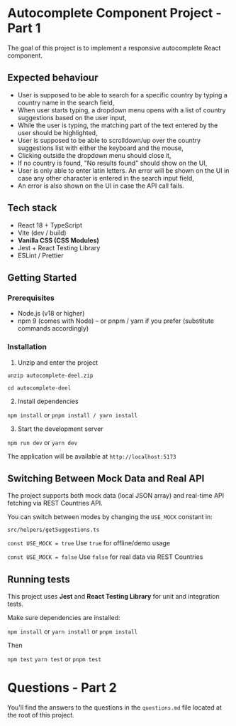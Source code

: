 # Autocomplete Component Project - Part 1

The goal of this project is to implement a responsive autocomplete React component.

## Expected behaviour

- User is supposed to be able to search for a specific country by typing a country name in the search field,
- When user starts typing, a dropdown menu opens with a list of country suggestions based on the user input,
- While the user is typing, the matching part of the text entered by the user should be highlighted,
- User is supposed to be able to scrolldown/up over the country suggestions list with either the keyboard and the mouse,
- Clicking outside the dropdown menu should close it,
- If no country is found, "No results found" should show on the UI,
- User is only able to enter latin letters. An error will be shown on the UI in case any other character is entered in the search input field,
- An error is also shown on the UI in case the API call fails.

## Tech stack

- React 18 + TypeScript
- Vite (dev / build)
- **Vanilla CSS (CSS Modules)**
- Jest + React Testing Library
- ESLint / Prettier

## Getting Started

### Prerequisites

- Node.js (v18 or higher)
- npm 9 (comes with Node) – or pnpm / yarn if you prefer (substitute commands accordingly)

### Installation

1. Unzip and enter the project

`unzip autocomplete-deel.zip`

`cd autocomplete-deel`

2. Install dependencies

`npm install` or `pnpm install / yarn install`

3. Start the development server

`npm run dev` or `yarn dev`

The application will be available at `http://localhost:5173`

## Switching Between Mock Data and Real API

The project supports both mock data (local JSON array) and real-time API fetching via REST Countries API.

You can switch between modes by changing the `USE_MOCK` constant in:

`src/helpers/getSuggestions.ts`

<!-- Toggle between mock and real API -->

`const USE_MOCK = true` Use `true` for offline/demo usage

`const USE_MOCK = false` Use `false` for real data via REST Countries

## Running tests

This project uses **Jest** and **React Testing Library** for unit and integration tests.

Make sure dependencies are installed:

`npm install` or `yarn install` or `pnpm install`

Then

`npm test` `yarn test` or `pnpm test`

# Questions - Part 2

You'll find the answers to the questions in the `questions.md` file located at the root of this project.
